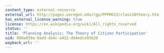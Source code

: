 ```yaml
---
content_type: external-resource
external_url: http://pages.uoregon.edu/rgp/PPPM613/class10theory.htm
has_external_license_warning: true
license: https://en.wikipedia.org/wiki/All_rights_reserved
status: ''
title: 'Planning Analysis: The Theory of Citizen Participation'
uid: 988a859a-9add-4b4c-a422-dd4edca95620
wayback_url: ''
---
```

